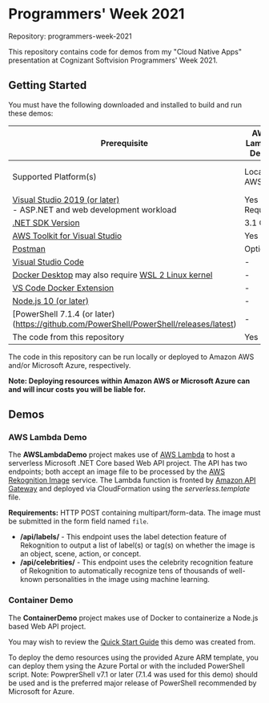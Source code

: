 # Programmers' Week 2021
Repository: programmers-week-2021

This repository contains code for demos from my "Cloud Native Apps" presentation at Cognizant Softvision Programmers' Week 2021.

## Getting Started
You must have the following downloaded and installed to build and run these demos:

| Prerequisite | AWS Lambda Demo | Container Demo |
| ----------- | ----------- | ----------- |
| Supported Platform(s) | Local or AWS | Local, AWS or Azure |
| [Visual Studio 2019 (or later)](https://visualstudio.microsoft.com/)<br>- ASP.NET and web development workload | Yes<br>Required | - |
| [.NET SDK Version](https://dotnet.microsoft.com/download/) | 3.1 Core | - |
| [AWS Toolkit for Visual Studio](https://aws.amazon.com/visualstudio/) | Yes | - |
| [Postman](https://www.postman.com/downloads/) | Optional | - |
| [Visual Studio Code](https://code.visualstudio.com/) | - | Yes |
| [Docker Desktop](https://www.docker.com/products/docker-desktop) may also require [WSL 2 Linux kernel](https://aka.ms/wsl2kernel) | - | Yes |
| [VS Code Docker Extension](https://marketplace.visualstudio.com/items?itemName=ms-azuretools.vscode-docker) | - | Yes |
| [Node.js 10 (or later)](https://nodejs.org/) | - | Yes |
| [PowerShell 7.1.4 (or later)(https://github.com/PowerShell/PowerShell/releases/latest) | - | Optional |
| The code from this repository | Yes | Yes |

The code in this repository can be run locally or deployed to Amazon AWS and/or Microsoft Azure, respectively.

**Note: Deploying resources within Amazon AWS or Microsoft Azure can and will incur costs you will be liable for.**

## Demos
### AWS Lambda Demo
The **AWSLambdaDemo** project makes use of [AWS Lambda](https://aws.amazon.com/lambda/) to host a serverless Microsoft .NET Core based Web API project.
The API has two endpoints; both accept an image file to be processed by the [AWS Rekognition Image](https://aws.amazon.com/rekognition/) service. The Lambda function is fronted by [Amazon API Gateway](https://aws.amazon.com/api-gateway/) and deployed via CloudFormation using the *serverless.template* file.

**Requirements:** HTTP POST containing multipart/form-data. The image must be submitted in the form field named `file`.
- **/api/labels/** - This endpoint uses the label detection feature of Rekognition to output a list of label(s) or tag(s) on whether the image is an object, scene, action, or concept.
- **/api/celebrities/** - This endpoint uses the celebrity recognition feature of Rekognition to automatically recognize tens of thousands of well-known personalities in the image using machine learning.

### Container Demo
The **ContainerDemo** project makes use of Docker to containerize a Node.js based Web API project.

You may wish to review the [Quick Start Guide](https://code.visualstudio.com/docs/containers/quickstart-node) this demo was created from.

To deploy the demo resources using the provided Azure ARM template, you can deploy them ysing the Azure Portal or with the included PowerShell script.  Note: PowprerShell v7.1 or later (7.1.4 was used for this demo) should be used and is the preferred major release of PowerShell recommended by Microsoft for Azure.
